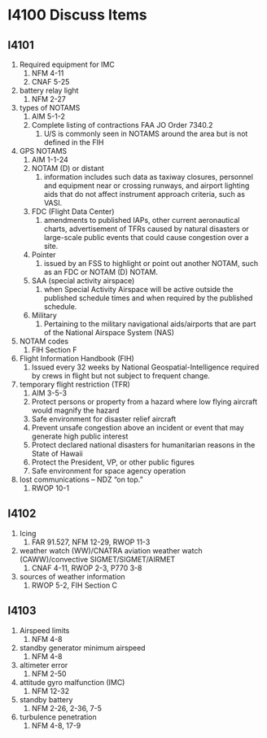 # I4100 Discuss Items

## I4101

1. Required equipment for IMC
    1. NFM 4-11
    1. CNAF 5-25
1. battery relay light
    1. NFM 2-27
1. types of NOTAMS
    1. AIM 5-1-2
    1. Complete listing of contractions FAA JO Order 7340.2
        1. U/S is commonly seen in NOTAMS around the area but is not defined in the FIH
1. GPS NOTAMS
    1. AIM 1-1-24
    1. NOTAM (D) or distant
        1. information includes such data as taxiway closures, personnel and equipment near or crossing runways, and airport lighting aids that do not affect instrument approach criteria, such as VASI.
    1. FDC (Flight Data Center)
        1. amendments to published IAPs, other current aeronautical charts, advertisement of TFRs caused by natural disasters or large-scale public events that could cause congestion over a site.
    1. Pointer
        1. issued by an FSS to highlight or point out another NOTAM, such as an FDC or NOTAM (D) NOTAM.
    1. SAA (special activity airspace)
        1. when Special Activity Airspace will be active outside the published schedule times and when required by the published schedule.
    1. Military
        1. Pertaining to the military navigational aids/airports that are part of the National Airspace System (NAS)
1. NOTAM codes
    1. FIH Section F
1. Flight Information Handbook (FIH)
    1. Issued every 32 weeks by National Geospatial-Intelligence required by crews in flight but not subject to frequent change.
1. temporary flight restriction (TFR)
    1. AIM 3-5-3
    1. Protect persons or property from a hazard where low flying aircraft would magnify the hazard
    1. Safe environment for disaster relief aircraft
    1. Prevent unsafe congestion above an incident or event that may generate high public interest
    1. Protect declared national disasters for humanitarian reasons in the State of Hawaii
    1. Protect the President, VP, or other public figures
    1. Safe environment for space agency operation
1. lost communications – NDZ “on top.”
    1. RWOP 10-1

## I4102

1. Icing
    1. FAR 91.527, NFM 12-29, RWOP 11-3
1. weather watch (WW)/CNATRA aviation weather watch (CAWW)/convective SIGMET/SIGMET/AIRMET
    1. CNAF 4-11, RWOP 2-3, P770 3-8
1. sources of weather information
    1. RWOP 5-2, FIH Section C

## I4103

1. Airspeed limits
    1. NFM 4-8
1. standby generator minimum airspeed
    1. NFM 4-8
1. altimeter error
    1. NFM 2-50
1. attitude gyro malfunction (IMC)
    1. NFM 12-32
1. standby battery
    1. NFM 2-26, 2-36, 7-5
1. turbulence penetration
    1. NFM 4-8, 17-9
